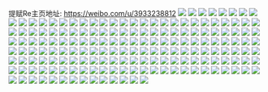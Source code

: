 提赋Re主页地址: https://weibo.com/u/3933238812 
![](https://wx4.sinaimg.cn/mw2000/ea70761cgy1h6q4es5521j20u0140aev.jpg) 
![](https://wx4.sinaimg.cn/mw2000/ea70761cgy1h6q4et2ry3j20u0140tam.jpg) 
![](https://wx4.sinaimg.cn/mw2000/ea70761cgy1h6q4ets9y7j20u0140gnw.jpg) 
![](https://wx4.sinaimg.cn/mw2000/ea70761cgy1h6q4ev65ttj20u0140tfm.jpg) 
![](https://wx4.sinaimg.cn/mw2000/ea70761cgy1h6q4ew2pg5j20u013kqc1.jpg) 
![](https://wx4.sinaimg.cn/mw2000/ea70761cgy1h6q4ewvz08j20u013hjz1.jpg) 
![](https://wx4.sinaimg.cn/mw2000/ea70761cgy1h6q4extrukj20u0140thl.jpg) 
![](https://wx4.sinaimg.cn/mw2000/ea70761cgy1h6q4eymbtzj20u0140dn7.jpg) 
![](https://wx4.sinaimg.cn/mw2000/ea70761cgy1h6q4ez9d64j20u0127n3c.jpg) 
![](https://wx4.sinaimg.cn/mw2000/ea70761cgy1h5p447014tj22c02kmx6q.jpg) 
![](https://wx4.sinaimg.cn/mw2000/ea70761cgy1h5p44gizzrj21qx1yjwwc.jpg) 
![](https://wx4.sinaimg.cn/mw2000/ea70761cgy1h5p43xywqej22c02lan6q.jpg) 
![](https://wx4.sinaimg.cn/mw2000/ea70761cgy1h5p43tp21cj228f2e77wi.jpg) 
![](https://wx4.sinaimg.cn/mw2000/ea70761cgy1h5p44cl6ekj220s2u91cl.jpg) 
![](https://wx4.sinaimg.cn/mw2000/ea70761cgy1h5p4429af6j22c02kcdnl.jpg) 
![](https://wx4.sinaimg.cn/mw2000/ea70761cgy1h4gj4yjhrlj228y2zxu0y.jpg) 
![](https://wx4.sinaimg.cn/mw2000/ea70761cgy1h4gj547okvj22c033z4qr.jpg) 
![](https://wx4.sinaimg.cn/mw2000/ea70761cgy1h1s358ligwj2340340u10.jpg) 
![](https://wx4.sinaimg.cn/mw2000/ea70761cgy1h1s35d98sdj2340340hdx.jpg) 
![](https://wx4.sinaimg.cn/mw2000/ea70761cgy1h1s35ews1bj214f1991kx.jpg) 
![](https://wx4.sinaimg.cn/mw2000/ea70761cgy1h1s35hv6ypj22by25mqv6.jpg) 
![](https://wx4.sinaimg.cn/mw2000/ea70761cly1gyx4dx6vzoj2340340u12.jpg) 
![](https://wx4.sinaimg.cn/mw2000/ea70761cgy1gy5g7lwcn9j216o1f4qv5.jpg) 
![](https://wx4.sinaimg.cn/mw2000/ea70761cgy1gy5g7jiiplj216o1hc7wh.jpg) 
![](https://wx4.sinaimg.cn/mw2000/ea70761cgy1gy5g7d080ij216o1kwb29.jpg) 
![](https://wx4.sinaimg.cn/mw2000/ea70761cgy1gy5g7ge2o6j22c02vrb2b.jpg) 
![](https://wx4.sinaimg.cn/mw2000/ea70761cgy1gy5gaf6sauj21sm1hqb2a.jpg) 
![](https://wx4.sinaimg.cn/mw2000/ea70761cgy1gy5g7hdbbuj20se0z2app.jpg) 
![](https://wx4.sinaimg.cn/mw2000/ea70761cgy1gy5g7z4uxpj21kw1kwb29.jpg) 
![](https://wx4.sinaimg.cn/mw2000/ea70761cgy1gy5g7rmv4yj21vu23fqv9.jpg) 
![](https://wx4.sinaimg.cn/mw2000/ea70761cgy1gy5gc45r6zj21o01lakjl.jpg) 
![](https://wx4.sinaimg.cn/mw2000/ea70761cgy1gxaa0kdv7jj23402bz4qt.jpg) 
![](https://wx4.sinaimg.cn/mw2000/ea70761cgy1gxaa0v5zzwj22yo2yo4qv.jpg) 
![](https://wx4.sinaimg.cn/mw2000/ea70761cgy1gxaa0x4xqbj21hc1z44qp.jpg) 
![](https://wx4.sinaimg.cn/mw2000/ea70761cgy1gxaa0zgsiej21hc1z44qp.jpg) 
![](https://wx4.sinaimg.cn/mw2000/ea70761cgy1gwsp368pmyj2340340u0z.jpg) 
![](https://wx4.sinaimg.cn/mw2000/ea70761cgy1gwsp37lov1j22801o0hdt.jpg) 
![](https://wx4.sinaimg.cn/mw2000/ea70761cgy1gwm1dgei8aj23403404qv.jpg) 
![](https://wx4.sinaimg.cn/mw2000/ea70761cgy1gwm1ddv2yfj22801o0e82.jpg) 
![](https://wx4.sinaimg.cn/mw2000/ea70761cgy1gwafvaz15fj21o0280qv9.jpg) 
![](https://wx4.sinaimg.cn/mw2000/ea70761cgy1gwafvemwfyj21kw23tkjo.jpg) 
![](https://wx4.sinaimg.cn/mw2000/004ibt5Ggy1gv9hlpc9omj61xe1jae8102.jpg) 
![](https://wx4.sinaimg.cn/mw2000/004ibt5Ggy1gv9hlvdctjj61o02804qr02.jpg) 
![](https://wx4.sinaimg.cn/mw2000/004ibt5Ggy1gv9hlsb4s1j616o1kwe8102.jpg) 
![](https://wx4.sinaimg.cn/mw2000/004ibt5Ggy1gv9hlmo5yej61o0280kjm02.jpg) 
![](https://wx4.sinaimg.cn/mw2000/004ibt5Ggy1gtuoavxn89j6340343npj02.jpg) 
![](https://wx4.sinaimg.cn/mw2000/004ibt5Ggy1gtuobau37lj61o01o0hdt02.jpg) 
![](https://wx4.sinaimg.cn/mw2000/ea70761cgy1gshzvl9ukcj20u110h48q.jpg) 
![](https://wx4.sinaimg.cn/mw2000/ea70761cgy1gshzvlz95kj21400u0wla.jpg) 
![](https://wx4.sinaimg.cn/mw2000/ea70761cly1gsd56i1dmgj23402c04qp.jpg) 
![](https://wx4.sinaimg.cn/mw2000/ea70761cly1gsd56d86uxj23402c01kx.jpg) 
![](https://wx4.sinaimg.cn/mw2000/ea70761cly1gsd56mo6yrj229p29phdt.jpg) 
![](https://wx4.sinaimg.cn/mw2000/004ibt5Ggy1gs7n4n4fzyj615s0vc4qp02.jpg) 
![](https://wx4.sinaimg.cn/mw2000/004ibt5Ggy1gs7n4pi1clj615s0vc1kx02.jpg) 
![](https://wx4.sinaimg.cn/mw2000/ea70761cgy1gs1um7evfkj21400u0qgl.jpg) 
![](https://wx4.sinaimg.cn/mw2000/ea70761cgy1gs1um7wss4j21400u07du.jpg) 
![](https://wx4.sinaimg.cn/mw2000/ea70761cgy1gs1um6r32sj21400u0qag.jpg) 
![](https://wx4.sinaimg.cn/mw2000/ea70761cgy1gr8ivh2cfqj21ga2wf7wj.jpg) 
![](https://wx4.sinaimg.cn/mw2000/ea70761cgy1gq43jmv4zej21m51ntb2c.jpg) 
![](https://wx4.sinaimg.cn/mw2000/ea70761cgy1gq43jktmqgj21400u0hdt.jpg) 
![](https://wx4.sinaimg.cn/mw2000/ea70761cgy1gq43joroswj21o02804qs.jpg) 
![](https://wx4.sinaimg.cn/mw2000/ea70761cgy1gq43jw074vj22c0340kjw.jpg) 
![](https://wx4.sinaimg.cn/mw2000/ea70761cgy1gnaqwo7zonj23402c0npu.jpg) 
![](https://wx4.sinaimg.cn/mw2000/ea70761cgy1gnaqwpuuscj215s0vce81.jpg) 
![](https://wx4.sinaimg.cn/mw2000/ea70761cgy1gmxkc9gsn8j216o1kwqv7.jpg) 
![](https://wx4.sinaimg.cn/mw2000/ea70761cgy1gmxkbk19yaj22dc35sx70.jpg) 
![](https://wx4.sinaimg.cn/mw2000/ea70761cgy1gmxkblguanj20v915ne81.jpg) 
![](https://wx4.sinaimg.cn/mw2000/ea70761cgy1gmxkc1pujvj22c03404r3.jpg) 
![](https://wx4.sinaimg.cn/mw2000/ea70761cgy1gmxkc7aqeuj235s2dc1la.jpg) 
![](https://wx4.sinaimg.cn/mw2000/ea70761cgy1gmxkbsaq6nj22c0340x72.jpg) 
![](https://wx4.sinaimg.cn/mw2000/ea70761cgy1gllfmstw58j20tv0wy1kx.jpg) 
![](https://wx4.sinaimg.cn/mw2000/ea70761cgy1gk90i4jh57j21400u0gy6.jpg) 
![](https://wx4.sinaimg.cn/mw2000/ea70761cgy1gk90i5jtoij20vv0u0tgh.jpg) 
![](https://wx4.sinaimg.cn/mw2000/ea70761cgy1gk90i5ywwyj20u00u0q91.jpg) 
![](https://wx4.sinaimg.cn/mw2000/ea70761cgy1gk90ifzsozj21400u0dqb.jpg) 
![](https://wx4.sinaimg.cn/mw2000/ea70761cgy1gk90i52x2rj20u00uqjye.jpg) 
![](https://wx4.sinaimg.cn/mw2000/ea70761cgy1gk90i6nkdnj21400u0dm6.jpg) 
![](https://wx4.sinaimg.cn/mw2000/ea70761cgy1gk90i7r0vxj21400u0n8c.jpg) 
![](https://wx4.sinaimg.cn/mw2000/ea70761cgy1gk90i7a44nj20u00u078l.jpg) 
![](https://wx4.sinaimg.cn/mw2000/ea70761cgy1gk90i8by1ej21400u048k.jpg) 
![](https://wx4.sinaimg.cn/mw2000/ea70761cgy1gij80tk72fj212c12cdtb.jpg) 
![](https://wx4.sinaimg.cn/mw2000/ea70761cgy1giem7grtuqj22dj1s5e39.jpg) 
![](https://wx4.sinaimg.cn/mw2000/ea70761cgy1giem7eydj6j22yu2851l1.jpg) 
![](https://wx4.sinaimg.cn/mw2000/ea70761cgy1giem7scjc9j22wo26i4qt.jpg) 
![](https://wx4.sinaimg.cn/mw2000/ea70761cgy1giem7kb686j23322ba7wm.jpg) 
![](https://wx4.sinaimg.cn/mw2000/ea70761cgy1giem7nd0e9j22hp1v97wk.jpg) 
![](https://wx4.sinaimg.cn/mw2000/ea70761cgy1giem7a976cj23322bbu12.jpg) 
![](https://wx4.sinaimg.cn/mw2000/ea70761cgy1giem7pr10lj22r722ee85.jpg) 
![](https://wx4.sinaimg.cn/mw2000/ea70761cgy1giem7tdk2gj20zk0k0nky.jpg) 
![](https://wx4.sinaimg.cn/mw2000/ea70761cgy1giem7g42fxj20w80i4kcz.jpg) 
![](https://wx4.sinaimg.cn/mw2000/ea70761cgy1gic2fao700j20qh0qhqbc.jpg) 
![](https://wx4.sinaimg.cn/mw2000/ea70761cgy1gic2fb7ajqj21400u0qcu.jpg) 
![](https://wx4.sinaimg.cn/mw2000/ea70761cgy1gic2fbm523j20ie0k0q54.jpg) 
![](https://wx4.sinaimg.cn/mw2000/ea70761cgy1ghwir2kpjtj20u00u010o.jpg) 
![](https://wx4.sinaimg.cn/mw2000/ea70761cgy1ghgatndeytj20vc0vcqd8.jpg) 
![](https://wx4.sinaimg.cn/mw2000/ea70761cgy1ghgatp6kmsj21400u0gvd.jpg) 
![](https://wx4.sinaimg.cn/mw2000/ea70761cgy1ggnhdxbsofj210w0vb7wh.jpg) 
![](https://wx4.sinaimg.cn/mw2000/ea70761cgy1gg2cgyav0oj20rs4e7u0y.jpg) 
![](https://wx4.sinaimg.cn/mw2000/ea70761cgy1gg2cgwsmwbj20rs4ni7wi.jpg) 
![](https://wx4.sinaimg.cn/mw2000/ea70761cgy1gg2cgvpetwj215s0vc4dq.jpg) 
![](https://wx4.sinaimg.cn/mw2000/ea70761cgy1gfuk97umuoj20oq1007ax.jpg) 
![](https://wx4.sinaimg.cn/mw2000/ea70761cgy1gfuk8tjbxmj215s0vc4ch.jpg) 
![](https://wx4.sinaimg.cn/mw2000/ea70761cgy1gfuk8seje7j215s0vcdt1.jpg) 
![](https://wx4.sinaimg.cn/mw2000/ea70761cgy1gfuk98ndzjj21400u07ia.jpg) 
![](https://wx4.sinaimg.cn/mw2000/ea70761cgy1gfuk9880skj21400u0ami.jpg) 
![](https://wx4.sinaimg.cn/mw2000/ea70761cgy1gfuk8sy9toj21400u0k32.jpg) 
![](https://wx4.sinaimg.cn/mw2000/ea70761cgy1gfqmsqbr1yj21400u0wie.jpg) 
![](https://wx4.sinaimg.cn/mw2000/ea70761cgy1gfqmsrizctj216o1kw1bd.jpg) 
![](https://wx4.sinaimg.cn/mw2000/ea70761cgy1gfqmspnha9j21z41hchdt.jpg) 
![](https://wx4.sinaimg.cn/mw2000/ea70761cgy1gfhq4u2guij21kw1kwb2a.jpg) 
![](https://wx4.sinaimg.cn/mw2000/ea70761cgy1gfc3rp6zb9j20vc0vcthb.jpg) 
![](https://wx4.sinaimg.cn/mw2000/ea70761cgy1gfbl2mnj7aj23402c04lw.jpg) 
![](https://wx4.sinaimg.cn/mw2000/ea70761cgy1gfbl2h1t74j215s0vcnay.jpg) 
![](https://wx4.sinaimg.cn/mw2000/ea70761cgy1gfbl2nqz0qj20vc0vck1v.jpg) 
![](https://wx4.sinaimg.cn/mw2000/ea70761cgy1gfbl2hw3hsj21kv1ku1kx.jpg) 
![](https://wx4.sinaimg.cn/mw2000/ea70761cgy1gfbl2jwm16j216o1kw1kz.jpg) 
![](https://wx4.sinaimg.cn/mw2000/ea70761cgy1gfbl2l4oiqj21au19t7wh.jpg) 
![](https://wx4.sinaimg.cn/mw2000/ea70761cgy1geos553kijj215s0vcwvv.jpg) 
![](https://wx4.sinaimg.cn/mw2000/ea70761cgy1geos55l3b0j215s0vcdwu.jpg) 
![](https://wx4.sinaimg.cn/mw2000/ea70761cgy1geos53uli7j20vc0vcws4.jpg) 
![](https://wx4.sinaimg.cn/mw2000/ea70761cgy1geos5496exj20vc0vcdml.jpg) 
![](https://wx4.sinaimg.cn/mw2000/ea70761cgy1geos54ll4ij20ts0trtg0.jpg) 
![](https://wx4.sinaimg.cn/mw2000/ea70761cgy1geos55zxlkj20vc0vc454.jpg) 
![](https://wx4.sinaimg.cn/mw2000/ea70761cgy1gehwbnskllj21400u0agc.jpg) 
![](https://wx4.sinaimg.cn/mw2000/ea70761cgy1gehwbmmjdrj20u0140th1.jpg) 
![](https://wx4.sinaimg.cn/mw2000/ea70761cgy1gehwbn03juj20u0140n2a.jpg) 
![](https://wx4.sinaimg.cn/mw2000/ea70761cgy1gehwbp4u1gj20u010mqb1.jpg) 
![](https://wx4.sinaimg.cn/mw2000/ea70761cgy1gehwbm3dyfj20u0140wqx.jpg) 
![](https://wx4.sinaimg.cn/mw2000/ea70761cgy1gehwboa45uj21400u0wq4.jpg) 
![](https://wx4.sinaimg.cn/mw2000/ea70761cgy1gede6j4y2aj21vz29i4qp.jpg) 
![](https://wx4.sinaimg.cn/mw2000/ea70761cgy1gede6jzi3tj20ry0dkn1e.jpg) 
![](https://wx4.sinaimg.cn/mw2000/ea70761cgy1ge6g42znfnj21o01o0e83.jpg) 
![](https://wx4.sinaimg.cn/mw2000/ea70761cgy1ge6g448440j20vc15s12m.jpg) 
![](https://wx4.sinaimg.cn/mw2000/ea70761cgy1ge6g3zlannj21o01o0hdv.jpg) 
![](https://wx4.sinaimg.cn/mw2000/ea70761cgy1ge6g417c2gj21o01o04qr.jpg) 
![](https://wx4.sinaimg.cn/mw2000/ea70761cgy1ge6g3w1y1vj22bc2bcx6p.jpg) 
![](https://wx4.sinaimg.cn/mw2000/ea70761cgy1ge6g3xs9mij21o01o04qr.jpg) 
![](https://wx4.sinaimg.cn/mw2000/ea70761cgy1ge6g43phsmj20zk0k0jto.jpg) 
![](https://wx4.sinaimg.cn/mw2000/ea70761cgy1ge6g4560omj20zk0k0zre.jpg) 
![](https://wx4.sinaimg.cn/mw2000/ea70761cgy1ge6g45yjkcj20vc0vchdt.jpg) 
![](https://wx4.sinaimg.cn/mw2000/ea70761cgy1ge0mhgb79oj24g02you17.jpg) 
![](https://wx4.sinaimg.cn/mw2000/ea70761cgy1ge0mib0wqjj24g02yohdy.jpg) 
![](https://wx4.sinaimg.cn/mw2000/ea70761cgy1ge0mhp503rj24g02yoe8b.jpg) 
![](https://wx4.sinaimg.cn/mw2000/ea70761cgy1ge0mhkvjfrj22yo4g0he2.jpg) 
![](https://wx4.sinaimg.cn/mw2000/ea70761cgy1ge0mi3ty3rj24g02yonpn.jpg) 
![](https://wx4.sinaimg.cn/mw2000/ea70761cgy1ge0mhxi11mj22yo4g0b2q.jpg) 
![](https://wx4.sinaimg.cn/mw2000/ea70761cgy1ge0mivpgkoj24g02yonpw.jpg) 
![](https://wx4.sinaimg.cn/mw2000/ea70761cgy1ge0mhaxtqvj24g02yoe86.jpg) 
![](https://wx4.sinaimg.cn/mw2000/ea70761cgy1ge0mihdpc1j22yo4g0e8b.jpg) 
![](https://wx4.sinaimg.cn/mw2000/ea70761cgy1gcyip5607gj20vc15s1az.jpg) 
![](https://wx4.sinaimg.cn/mw2000/ea70761cgy1gcyip3qledj20vc15sqix.jpg) 
![](https://wx4.sinaimg.cn/mw2000/ea70761cgy1gcyip4kddrj20vc15sk7r.jpg) 
![](https://wx4.sinaimg.cn/mw2000/ea70761cgy1gcs6dwr01ij20vc15sail.jpg) 
![](https://wx4.sinaimg.cn/mw2000/ea70761cgy1gcs6dxbx80j20sd12aqe8.jpg) 
![](https://wx4.sinaimg.cn/mw2000/ea70761cgy1gc9zbpb945j20vc0vc45h.jpg) 
![](https://wx4.sinaimg.cn/mw2000/ea70761cgy1gc9zbpvtl6j20vc0vc7e4.jpg) 
![](https://wx4.sinaimg.cn/mw2000/ea70761cgy1gc9zbooxl0j20zw0pi45v.jpg) 
![](https://wx4.sinaimg.cn/mw2000/ea70761cgy1gc9zbql5frj215s0vc14k.jpg) 
![](https://wx4.sinaimg.cn/mw2000/ea70761cgy1gb7zeirqnlj20vc0vch76.jpg) 
![](https://wx4.sinaimg.cn/mw2000/ea70761cgy1gb7zeji3g8j21c01c0b29.jpg) 
![](https://wx4.sinaimg.cn/mw2000/ea70761cgy1gb7zejxyavj20u00u04iv.jpg) 
![](https://wx4.sinaimg.cn/mw2000/ea70761cgy1gb7zeibfzfj21hc1hcu0x.jpg) 
![](https://wx4.sinaimg.cn/mw2000/ea70761cgy1gb29k5w6npj215o1qiu0x.jpg) 
![](https://wx4.sinaimg.cn/mw2000/ea70761cgy1gb29k4p440j215o1qiqv5.jpg) 
![](https://wx4.sinaimg.cn/mw2000/ea70761cgy1gb29k8axubj215o2lrb2a.jpg) 
![](https://wx4.sinaimg.cn/mw2000/ea70761cgy1gb29k73gkbj215o2lr7wi.jpg) 
![](https://wx4.sinaimg.cn/mw2000/ea70761cgy1gb29ka1hftj215o2lr4qr.jpg) 
![](https://wx4.sinaimg.cn/mw2000/ea70761cgy1gb29kaohtoj215o2lqe6m.jpg) 
![](https://wx4.sinaimg.cn/mw2000/ea70761cgy1gawg3kbvtkj21400u0dt3.jpg) 
![](https://wx4.sinaimg.cn/mw2000/ea70761cgy1gawg3pytwxj21400u0toc.jpg) 
![](https://wx4.sinaimg.cn/mw2000/ea70761cgy1gawg3qqc9pj21400u0ain.jpg) 
![](https://wx4.sinaimg.cn/mw2000/ea70761cgy1gawg3rhm0kj21400u0gwa.jpg) 

